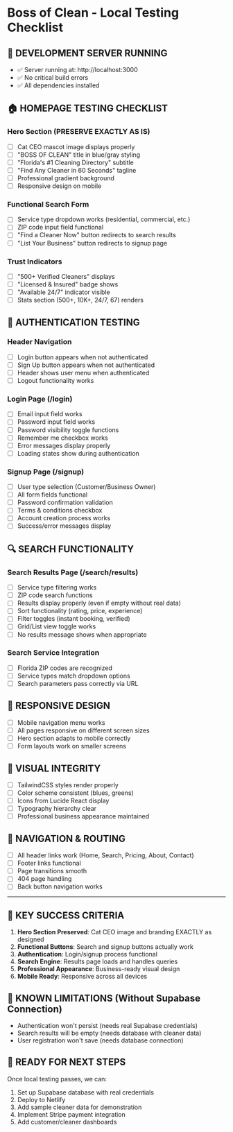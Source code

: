 # Boss of Clean - Local Testing Checklist

## 🚀 DEVELOPMENT SERVER RUNNING
- ✅ Server running at: http://localhost:3000
- ✅ No critical build errors
- ✅ All dependencies installed

## 🏠 HOMEPAGE TESTING CHECKLIST

### Hero Section (PRESERVE EXACTLY AS IS)
- [ ] Cat CEO mascot image displays properly
- [ ] "BOSS OF CLEAN" title in blue/gray styling
- [ ] "Florida's #1 Cleaning Directory" subtitle
- [ ] "Find Any Cleaner in 60 Seconds" tagline
- [ ] Professional gradient background
- [ ] Responsive design on mobile

### Functional Search Form
- [ ] Service type dropdown works (residential, commercial, etc.)
- [ ] ZIP code input field functional
- [ ] "Find a Cleaner Now" button redirects to search results
- [ ] "List Your Business" button redirects to signup page

### Trust Indicators
- [ ] "500+ Verified Cleaners" displays
- [ ] "Licensed & Insured" badge shows
- [ ] "Available 24/7" indicator visible
- [ ] Stats section (500+, 10K+, 24/7, 67) renders

## 🔐 AUTHENTICATION TESTING

### Header Navigation
- [ ] Login button appears when not authenticated
- [ ] Sign Up button appears when not authenticated
- [ ] Header shows user menu when authenticated
- [ ] Logout functionality works

### Login Page (/login)
- [ ] Email input field works
- [ ] Password input field works
- [ ] Password visibility toggle functions
- [ ] Remember me checkbox works
- [ ] Error messages display properly
- [ ] Loading states show during authentication

### Signup Page (/signup)
- [ ] User type selection (Customer/Business Owner)
- [ ] All form fields functional
- [ ] Password confirmation validation
- [ ] Terms & conditions checkbox
- [ ] Account creation process works
- [ ] Success/error messages display

## 🔍 SEARCH FUNCTIONALITY

### Search Results Page (/search/results)
- [ ] Service type filtering works
- [ ] ZIP code search functions
- [ ] Results display properly (even if empty without real data)
- [ ] Sort functionality (rating, price, experience)
- [ ] Filter toggles (instant booking, verified)
- [ ] Grid/List view toggle works
- [ ] No results message shows when appropriate

### Search Service Integration
- [ ] Florida ZIP codes are recognized
- [ ] Service types match dropdown options
- [ ] Search parameters pass correctly via URL

## 📱 RESPONSIVE DESIGN
- [ ] Mobile navigation menu works
- [ ] All pages responsive on different screen sizes
- [ ] Hero section adapts to mobile correctly
- [ ] Form layouts work on smaller screens

## 🎨 VISUAL INTEGRITY
- [ ] TailwindCSS styles render properly
- [ ] Color scheme consistent (blues, greens)
- [ ] Icons from Lucide React display
- [ ] Typography hierarchy clear
- [ ] Professional business appearance maintained

## 🔗 NAVIGATION & ROUTING
- [ ] All header links work (Home, Search, Pricing, About, Contact)
- [ ] Footer links functional
- [ ] Page transitions smooth
- [ ] 404 page handling
- [ ] Back button navigation works

---

## 🎯 KEY SUCCESS CRITERIA

1. **Hero Section Preserved**: Cat CEO image and branding EXACTLY as designed
2. **Functional Buttons**: Search and signup buttons actually work
3. **Authentication**: Login/signup process functional
4. **Search Engine**: Results page loads and handles queries
5. **Professional Appearance**: Business-ready visual design
6. **Mobile Ready**: Responsive across all devices

## 🚨 KNOWN LIMITATIONS (Without Supabase Connection)
- Authentication won't persist (needs real Supabase credentials)
- Search results will be empty (needs database with cleaner data)
- User registration won't save (needs database connection)

## 🎉 READY FOR NEXT STEPS
Once local testing passes, we can:
1. Set up Supabase database with real credentials
2. Deploy to Netlify
3. Add sample cleaner data for demonstration
4. Implement Stripe payment integration
5. Add customer/cleaner dashboards